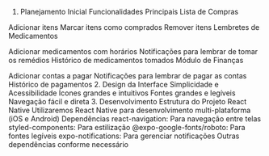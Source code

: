 1. Planejamento Inicial
Funcionalidades Principais
Lista de Compras

Adicionar itens
Marcar itens como comprados
Remover itens
Lembretes de Medicamentos

Adicionar medicamentos com horários
Notificações para lembrar de tomar os remédios
Histórico de medicamentos tomados
Módulo de Finanças

Adicionar contas a pagar
Notificações para lembrar de pagar as contas
Histórico de pagamentos
2. Design da Interface
Simplicidade e Acessibilidade
Ícones grandes e intuitivos
Fontes grandes e legíveis
Navegação fácil e direta
3. Desenvolvimento
Estrutura do Projeto
React Native
Utilizaremos React Native para desenvolvimento multi-plataforma (iOS e Android)
Dependências
react-navigation: Para navegação entre telas
styled-components: Para estilização
@expo-google-fonts/roboto: Para fontes legíveis
expo-notifications: Para gerenciar notificações
Outras dependências conforme necessário
